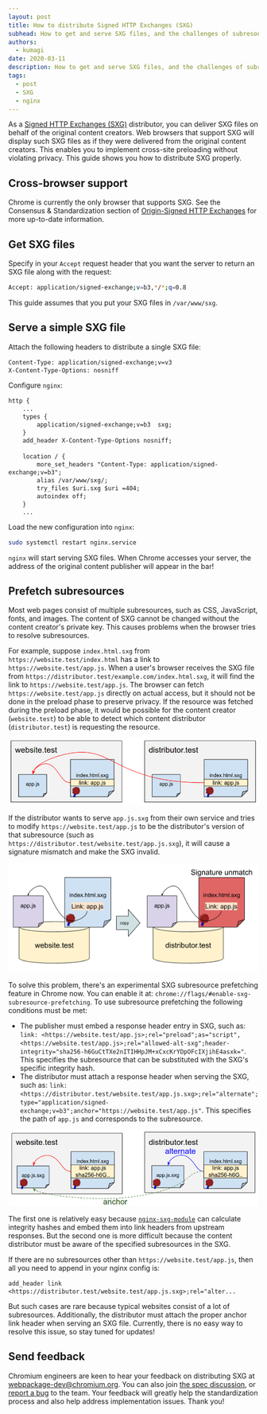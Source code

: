 ```yaml
---
layout: post
title: How to distribute Signed HTTP Exchanges (SXG)
subhead: How to get and serve SXG files, and the challenges of subresource prefetching.
authors:
  - kumagi
date: 2020-03-11
description: How to get and serve SXG files, and the challenges of subresource prefetching.
tags:
  - post
  - SXG
  - nginx
---
```


As a [Signed HTTP Exchanges (SXG)](https://developers.google.com/web/updates/2018/11/signed-exchanges) distributor, you can deliver SXG files on behalf of the original content creators. Web browsers that support SXG will display such SXG files as if they were delivered from the original content creators. This enables you to implement cross-site preloading without violating privacy. This guide shows you how to distribute SXG properly.

## Cross-browser support

Chrome is currently the only browser that supports SXG. See the Consensus & Standardization section of [Origin-Signed HTTP Exchanges](https://www.chromestatus.com/feature/5745285984681984) for more up-to-date information.

## Get SXG files

Specify in your `Accept` request header that you want the server to return an SXG file along with the request:

```bash
Accept: application/signed-exchange;v=b3,*/*;q=0.8
```

This guide assumes that you put your SXG files in `/var/www/sxg`.

## Serve a simple SXG file

Attach the following headers to distribute a single SXG file:

```text
Content-Type: application/signed-exchange;v=v3
X-Content-Type-Options: nosniff
```

Configure `nginx`:

```nginx
http {
    ...
    types {
        application/signed-exchange;v=b3  sxg;
    }
    add_header X-Content-Type-Options nosniff;
    
    location / {
        more_set_headers "Content-Type: application/signed-exchange;v=b3";
        alias /var/www/sxg/;
        try_files $uri.sxg $uri =404;
        autoindex off;
    }
    ...
```

Load the new configuration into `nginx`:

```bash
sudo systemctl restart nginx.service
```

`nginx` will start serving SXG files.
When Chrome accesses your server, the address of the original content publisher will appear in the bar!

## Prefetch subresources

Most web pages consist of multiple subresources, such as CSS, JavaScript, fonts, and images.
The content of SXG cannot be changed without the content creator's private key.
This causes problems when the browser tries to resolve subresources.

For example, suppose `index.html.sxg` from `https://website.test/index.html` has a link to `https://website.test/app.js`. When a user's browser receives the SXG file from `https://distributor.test/example.com/index.html.sxg`, it will find the link to `https://website.test/app.js`.
The browser can fetch `https://website.test/app.js` directly on actual access, but it should not be done in the preload phase to preserve privacy.
If the resource was fetched during the preload phase, it would be possible for the content creator (`website.test`) to be able to detect which content distributor (`distributor.test`) is requesting the resource.

![The link to app.js in distributor.test/index.html.sxg points to website.test/app.js.](linking.png)

If the distributor wants to serve `app.js.sxg` from their own service and tries to modify `https://website.test/app.js` to be the distributor's version of that subresource (such as `https://distributor.test/website.test/app.js.sxg`), it will cause a signature mismatch and make the SXG invalid.

![An attempt to link the reference to app.js in distributor.test/index.html.sxg to distributor.test/app.js causes a signature mismatch.](rewritten.png)

To solve this problem, there's an experimental SXG subresource prefetching feature in Chrome now.
You can enable it at: `chrome://flags/#enable-sxg-subresource-prefetching`.
To use subresource prefetching the following conditions must be met:

- The publisher must embed a response header entry in SXG, such as: `link: <https://website.test/app.js>;rel="preload";as="script",<https://website.test/app.js>;rel="allowed-alt-sxg";header-integrity="sha256-h6GuCtTXe2nITIHHpJM+xCxcKrYDpOFcIXjihE4asxk="`. This specifies the subresource that can be substituted with the SXG's specific integrity hash.
- The distributor must attach a response header when serving the SXG, such as: `link: <https://distributor.test/website.test/app.js.sxg>;rel="alternate";type="application/signed-exchange;v=b3";anchor="https://website.test/app.js"`. This specifies the path of `app.js` and corresponds to the subresource.

![anchor](anchor.png)

The first one is relatively easy because [`nginx-sxg-module`](https://github.com/google/nginx-sxg-module) can calculate integrity hashes and embed them into link headers from upstream responses. But the second one is more difficult because the content distributor must be aware of the specified subresources in the SXG.

If there are no subresources other than `https://website.test/app.js`, then all you need to append in your nginx config is:

```nginx
add_header link <https://distributor.test/website.test/app.js.sxg>;rel="alter...
```
But such cases are rare because typical websites consist of a lot of subresources. Additionally, the distributor must attach the proper anchor link header when serving an SXG file. Currently, there is no easy way to resolve this issue, so stay tuned for updates!

## Send feedback

Chromium engineers are keen to hear your feedback on distributing SXG at [webpackage-dev@chromium.org](webpackage-dev@chromium.org).
You can also join [the spec discussion](https://github.com/WICG/webpackage/issues), or [report a bug](https://bugs.chromium.org/p/chromium/issues/entry?status=untriaged&components=Blink%3ELoader&labels=Type-Bug,Hotlist-SignedExchange) to the team.
Your feedback will greatly help the standardization process and also help address implementation issues.
Thank you!
